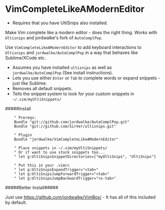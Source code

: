 VimCompleteLikeAModernEditor
============================

- Requires that you have UltiSnips also installed.

Make Vim complete like a modern editor - does the right thing. Works with `Ultisnips` and jordwalke's fork of `AutoComplPop`.

Use `VimCompleteLikeAModernEditor` to add keyboard interactions to `Ultisnips` and `jordwalke/AutoComplPop` in a way that behaves like Sublime/XCode etc.

  - Assumes you have installed `ultisnips` as well as `jordwalke/AutoComplPop` (See install instructions).
  - Lets you use either `Enter` or `Tab` to complete words or expand snippets - just like Sublime.
  - Removes all default snippets.
  - Tells the snippet system to look for your custom snippets in `~/.vim/myUltiSnippets/`


#####Install

        " Prereqs:
        Bundle "git://github.com/jordwalke/AutoComplPop.git"
        Bundle "git://github.com/SirVer/ultisnips.git"
        
        " Plugin
        Bundle "jordwalke/VimCompleteLikeAModernEditor"

        " Place snippets in ~/.vim/myUltiSnippets/
        " Or if want to use stock snippets too...
        " let g:UltiSnipsSnippetDirectories=["myUltiSnips", "UltiSnips"]
        
        " Put this in your .vimrc
        " let g:UltiSnipsExpandTrigger="<tab>"
        " let g:UltiSnipsJumpForwardTrigger="<tab>"
        " let g:UltiSnipsJumpBackwardTrigger="<s-tab>"


#####Better Install#####

Just use https://github.com/jordwalke/VimBox/ - It has all of this included by default.
